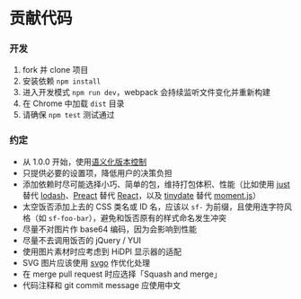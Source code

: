 # 贡献代码

### 开发

1. fork 并 clone 项目
1. 安装依赖 `npm install`
1. 进入开发模式 `npm run dev`，webpack 会持续监听文件变化并重新构建
1. 在 Chrome 中加载 `dist` 目录
1. 请确保 `npm test` 测试通过

### 约定

- 从 1.0.0 开始，使用[语义化版本控制](https://semver.org)
- 只提供必要的设置项，降低用户的决策负担
- 添加依赖时尽可能选择小巧、简单的包，维持打包体积、性能（比如使用 [just](https://github.com/angus-c/just) 替代 [lodash](https://lodash.com)、[Preact](https://preactjs.com/) 替代 [React](https://reactjs.org/)，以及 [tinydate](https://github.com/lukeed/tinydate) 替代 [moment.js](https://momentjs.com/)）
- 太空饭否添加上去的 CSS 类名或 ID 名，应该以 `sf-` 为前缀，且使用连字符风格（如 `sf-foo-bar`），避免和饭否原有的样式命名发生冲突
- 尽量不对图片作 base64 编码，因为会影响到性能
- 尽量不去调用饭否的 jQuery / YUI
- 使用图片素材时应考虑到 HiDPI 显示器的适配
- SVG 图片应该使用 [svgo](https://github.com/svg/svgo) 作优化处理
- 在 merge pull request 时应选择「Squash and merge」
- 代码注释和 git commit message 应使用中文
